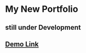 # My New Portfolio

## still under Development


## [Demo Link](https://portfolioo.abdelaziz-elshr.repl.co/)
